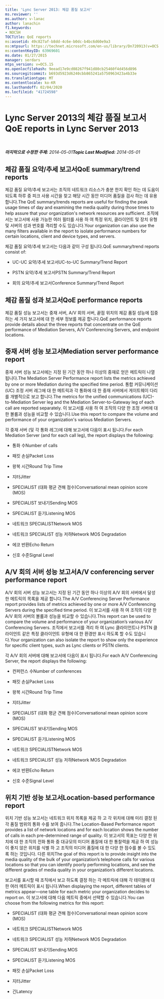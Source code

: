 ```yaml
---
title: 'Lync Server 2013: 체감 품질 보고서'
ms.reviewer: ''
ms.author: v-lanac
author: lanachin
f1.keywords:
- NOCSH
TOCTitle: QoE reports
ms:assetid: 49c827af-b8dd-4c6e-b0dc-b4bc6d60e9a3
ms:mtpsurl: https://technet.microsoft.com/en-us/library/Dn720913(v=OCS.15)
ms:contentKeyID: 63969601
ms.date: 01/27/2015
manager: serdars
mtps_version: v=OCS.15
ms.openlocfilehash: 9eead17e9cd08267f941d80cb25460f4d456d896
ms.sourcegitcommit: b693d5923d6240cbb865241a5750963423a4b33e
ms.translationtype: MT
ms.contentlocale: ko-KR
ms.lasthandoff: 02/04/2020
ms.locfileid: "41724598"
---
```

<div data-xmlns="http://www.w3.org/1999/xhtml">

<div class="topic" data-xmlns="http://www.w3.org/1999/xhtml" data-msxsl="urn:schemas-microsoft-com:xslt" data-cs="http://msdn.microsoft.com/en-us/">

<div data-asp="http://msdn2.microsoft.com/asp">

# <a name="qoe-reports-in-lync-server-2013"></a><span data-ttu-id="84b07-102">Lync Server 2013의 체감 품질 보고서</span><span class="sxs-lookup"><span data-stu-id="84b07-102">QoE reports in Lync Server 2013</span></span>

</div>

<div id="mainSection">

<div id="mainBody">

<span> </span>

<span data-ttu-id="84b07-103">_**마지막으로 수정한 주제:** 2014-05-01_</span><span class="sxs-lookup"><span data-stu-id="84b07-103">_**Topic Last Modified:** 2014-05-01_</span></span>

<div>

## <a name="qoe-summarytrend-reports"></a><span data-ttu-id="84b07-104">체감 품질 요약/추세 보고서</span><span class="sxs-lookup"><span data-stu-id="84b07-104">QoE summary/trend reports</span></span>

<span data-ttu-id="84b07-105">체감 품질 요약/추세 보고서는 조직의 네트워크 리소스가 충분 한지 확인 하는 데 도움이 되도록 하루 중 피크 사용 시간을 찾고 해당 시간 동안 미디어 품질을 검사 하는 데 유용 합니다.</span><span class="sxs-lookup"><span data-stu-id="84b07-105">The QoE summary/trends reports are useful for finding the peak usage times of day and examining the media quality during those times to help assure that your organization's network resources are sufficient.</span></span> <span data-ttu-id="84b07-106">조직에서는 보고서에 사용 가능한 여러 필터를 사용 하 여 특정 위치, 클라이언트 및 장치 유형 및 서버의 성과 번호를 격리할 수도 있습니다.</span><span class="sxs-lookup"><span data-stu-id="84b07-106">Your organization can also use the many filters available in the report to isolate performance numbers for certain locations, client and device types, and servers.</span></span>

<span data-ttu-id="84b07-107">체감 품질 요약/추세 보고서는 다음과 같이 구성 됩니다.</span><span class="sxs-lookup"><span data-stu-id="84b07-107">QoE summary/trend reports consist of:</span></span>

  - <span data-ttu-id="84b07-108">UC-UC 요약/추세 보고서</span><span class="sxs-lookup"><span data-stu-id="84b07-108">UC-to-UC Summary/Trend Report</span></span>

  - <span data-ttu-id="84b07-109">PSTN 요약/추세 보고서</span><span class="sxs-lookup"><span data-stu-id="84b07-109">PSTN Summary/Trend Report</span></span>

  - <span data-ttu-id="84b07-110">회의 요약/추세 보고서</span><span class="sxs-lookup"><span data-stu-id="84b07-110">Conference Summary/Trend Report</span></span>

</div>

<div>

## <a name="qoe-performance-reports"></a><span data-ttu-id="84b07-111">체감 품질 성과 보고서</span><span class="sxs-lookup"><span data-stu-id="84b07-111">QoE performance reports</span></span>

<span data-ttu-id="84b07-112">체감 품질 성능 보고서는 중재 서버, A/V 회의 서버, 끝점 위치의 체감 품질 성능에 집중 하는 세 가지 보고서에 대 한 세부 정보를 제공 합니다.</span><span class="sxs-lookup"><span data-stu-id="84b07-112">QoE performance reports provide details about the three reports that concentrate on the QoE performance of Mediation Servers, A/V Conferencing Servers, and endpoint locations.</span></span>

</div>

<div>

## <a name="mediation-server-performance-report"></a><span data-ttu-id="84b07-113">중재 서버 성능 보고서</span><span class="sxs-lookup"><span data-stu-id="84b07-113">Mediation server performance report</span></span>

<span data-ttu-id="84b07-114">중재 서버 성능 보고서에는 지정 된 기간 동안 하나 이상의 중재로 얻은 메트릭이 나열 됩니다.</span><span class="sxs-lookup"><span data-stu-id="84b07-114">The Mediation Server Performance report lists the metrics achieved by one or more Mediation during the specified time period.</span></span> <span data-ttu-id="84b07-115">통합 커뮤니케이션 (UC) 조정 서버 레그에 대 한 메트릭과 각 통화에 대 한 중재 서버에서 게이트웨이 다리를 개별적으로 보고 합니다.</span><span class="sxs-lookup"><span data-stu-id="84b07-115">The metrics for the unified communications (UC)-to-Mediation Server leg and the Mediation Server-to-Gateway leg of each call are reported separately.</span></span> <span data-ttu-id="84b07-116">이 보고서를 사용 하 여 조직의 다양 한 조정 서버에 대 한 볼륨과 성능을 비교할 수 있습니다.</span><span class="sxs-lookup"><span data-stu-id="84b07-116">Use this report to compare the volume and performance of your organization's various Mediation Servers.</span></span>

<span data-ttu-id="84b07-117">각 중재 서버 (및 각 통화 레그)에 대해 보고서에 다음이 표시 됩니다.</span><span class="sxs-lookup"><span data-stu-id="84b07-117">For each Mediation Server (and for each call leg), the report displays the following:</span></span>

  - <span data-ttu-id="84b07-118">통화 수</span><span class="sxs-lookup"><span data-stu-id="84b07-118">Number of calls</span></span>

  - <span data-ttu-id="84b07-119">패킷 손실</span><span class="sxs-lookup"><span data-stu-id="84b07-119">Packet Loss</span></span>

  - <span data-ttu-id="84b07-120">왕복 시간</span><span class="sxs-lookup"><span data-stu-id="84b07-120">Round Trip Time</span></span>

  - <span data-ttu-id="84b07-121">지터</span><span class="sxs-lookup"><span data-stu-id="84b07-121">Jitter</span></span>

  - <span data-ttu-id="84b07-122">SPECIALIST (대화 평균 견해 점수)</span><span class="sxs-lookup"><span data-stu-id="84b07-122">Conversational mean opinion score (MOS)</span></span>

  - <span data-ttu-id="84b07-123">SPECIALIST 보내기</span><span class="sxs-lookup"><span data-stu-id="84b07-123">Sending MOS</span></span>

  - <span data-ttu-id="84b07-124">SPECIALIST 듣기</span><span class="sxs-lookup"><span data-stu-id="84b07-124">Listening MOS</span></span>

  - <span data-ttu-id="84b07-125">네트워크 SPECIALIST</span><span class="sxs-lookup"><span data-stu-id="84b07-125">Network MOS</span></span>

  - <span data-ttu-id="84b07-126">네트워크 SPECIALIST 성능 저하</span><span class="sxs-lookup"><span data-stu-id="84b07-126">Network MOS Degradation</span></span>

  - <span data-ttu-id="84b07-127">에코 반환</span><span class="sxs-lookup"><span data-stu-id="84b07-127">Echo Return</span></span>

  - <span data-ttu-id="84b07-128">신호 수준</span><span class="sxs-lookup"><span data-stu-id="84b07-128">Signal Level</span></span>

</div>

<div>

## <a name="av-conferencing-server-performance-report"></a><span data-ttu-id="84b07-129">A/V 회의 서버 성능 보고서</span><span class="sxs-lookup"><span data-stu-id="84b07-129">A/V conferencing server performance report</span></span>

<span data-ttu-id="84b07-130">A/V 회의 서버 성능 보고서는 지정 된 기간 동안 하나 이상의 A/V 회의 서버에서 달성 한 메트릭의 목록을 제공 합니다.</span><span class="sxs-lookup"><span data-stu-id="84b07-130">The A/V Conferencing Server Performance report provides lists of metrics achieved by one or more A/V Conferencing Servers during the specified time period.</span></span> <span data-ttu-id="84b07-131">이 보고서를 사용 하 여 조직의 다양 한 A/V 회의 서버의 볼륨과 성능을 비교할 수 있습니다.</span><span class="sxs-lookup"><span data-stu-id="84b07-131">This report can be used to compare the volume and performance of your organization’s various A/V Conferencing Servers.</span></span> <span data-ttu-id="84b07-132">조직에서 보고서를 격리 하 여 Lync 클라이언트나 PSTN 클라이언트 같은 특정 클라이언트 유형에 대 한 환경만 표시 하도록 할 수도 있습니다.</span><span class="sxs-lookup"><span data-stu-id="84b07-132">Your organization can also isolate the report to show only the experience for specific client types, such as Lync clients or PSTN clients.</span></span>

<span data-ttu-id="84b07-133">각 A/V 회의 서버에 대해 보고서에 다음이 표시 됩니다.</span><span class="sxs-lookup"><span data-stu-id="84b07-133">For each A/V Conferencing Server, the report displays the following:</span></span>

  - <span data-ttu-id="84b07-134">컨퍼런스 수</span><span class="sxs-lookup"><span data-stu-id="84b07-134">Number of conferences</span></span>

  - <span data-ttu-id="84b07-135">패킷 손실</span><span class="sxs-lookup"><span data-stu-id="84b07-135">Packet Loss</span></span>

  - <span data-ttu-id="84b07-136">왕복 시간</span><span class="sxs-lookup"><span data-stu-id="84b07-136">Round Trip Time</span></span>

  - <span data-ttu-id="84b07-137">지터</span><span class="sxs-lookup"><span data-stu-id="84b07-137">Jitter</span></span>

  - <span data-ttu-id="84b07-138">SPECIALIST (대화 평균 견해 점수)</span><span class="sxs-lookup"><span data-stu-id="84b07-138">Conversational mean opinion score (MOS)</span></span>

  - <span data-ttu-id="84b07-139">SPECIALIST 보내기</span><span class="sxs-lookup"><span data-stu-id="84b07-139">Sending MOS</span></span>

  - <span data-ttu-id="84b07-140">SPECIALIST 듣기</span><span class="sxs-lookup"><span data-stu-id="84b07-140">Listening MOS</span></span>

  - <span data-ttu-id="84b07-141">네트워크 SPECIALIST</span><span class="sxs-lookup"><span data-stu-id="84b07-141">Network MOS</span></span>

  - <span data-ttu-id="84b07-142">네트워크 SPECIALIST 성능 저하</span><span class="sxs-lookup"><span data-stu-id="84b07-142">Network MOS Degradation</span></span>

  - <span data-ttu-id="84b07-143">에코 반환</span><span class="sxs-lookup"><span data-stu-id="84b07-143">Echo Return</span></span>

  - <span data-ttu-id="84b07-144">신호 수준</span><span class="sxs-lookup"><span data-stu-id="84b07-144">Signal Level</span></span>

</div>

<div>

## <a name="location-based-performance-report"></a><span data-ttu-id="84b07-145">위치 기반 성능 보고서</span><span class="sxs-lookup"><span data-stu-id="84b07-145">Location-based performance report</span></span>

<span data-ttu-id="84b07-146">위치 기반 성능 보고서는 네트워크 위치 목록을 제공 하 고 각 위치에 대해 미리 결정 된 각 품질 범위의 통화 수를 보여 줍니다.</span><span class="sxs-lookup"><span data-stu-id="84b07-146">The Location-Based Performance report provides a list of network locations and for each location shows the number of calls in each pre-determined range of quality.</span></span> <span data-ttu-id="84b07-147">이 보고서의 목표는 다양 한 위치에 대 한 조직의 전화 통화 중 대규모의 미디어 품질에 대 한 통찰력을 제공 하 여 성능이 좋지 않은 위치를 식별 하 고 조직의 미디어 품질에 대 한 다양 한 점수를 볼 수 있도록 하는 것입니다. 다른 위치</span><span class="sxs-lookup"><span data-stu-id="84b07-147">The goal of this report is to provide insight into the media quality of the bulk of your organization’s telephone calls for various locations so that you can identify poorly performing locations, and see the different grades of media quality in your organization’s different locations.</span></span>

<span data-ttu-id="84b07-148">보고서를 표시할 때 조직에서 보고 하도록 결정 하는 각 메트릭에 대해 각 테이블에 대 한 여러 메트릭이 표시 됩니다.</span><span class="sxs-lookup"><span data-stu-id="84b07-148">When displaying the report, different tables of metrics appear—one table for each metric your organization decides to report on.</span></span> <span data-ttu-id="84b07-149">이 보고서에 대해 다음 메트릭 중에서 선택할 수 있습니다.</span><span class="sxs-lookup"><span data-stu-id="84b07-149">You can choose from the following metrics for this report:</span></span>

  - <span data-ttu-id="84b07-150">SPECIALIST (대화 평균 견해 점수)</span><span class="sxs-lookup"><span data-stu-id="84b07-150">Conversational mean opinion score (MOS)</span></span>

  - <span data-ttu-id="84b07-151">네트워크 SPECIALIST</span><span class="sxs-lookup"><span data-stu-id="84b07-151">Network MOS</span></span>

  - <span data-ttu-id="84b07-152">네트워크 SPECIALIST 성능 저하</span><span class="sxs-lookup"><span data-stu-id="84b07-152">Network MOS Degradation</span></span>

  - <span data-ttu-id="84b07-153">SPECIALIST 보내기</span><span class="sxs-lookup"><span data-stu-id="84b07-153">Sending MOS</span></span>

  - <span data-ttu-id="84b07-154">SPECIALIST 듣기</span><span class="sxs-lookup"><span data-stu-id="84b07-154">Listening MOS</span></span>

  - <span data-ttu-id="84b07-155">패킷 손실</span><span class="sxs-lookup"><span data-stu-id="84b07-155">Packet Loss</span></span>

  - <span data-ttu-id="84b07-156">지터</span><span class="sxs-lookup"><span data-stu-id="84b07-156">Jitter</span></span>

  - <span data-ttu-id="84b07-157">긴</span><span class="sxs-lookup"><span data-stu-id="84b07-157">Latency</span></span>

</div>

</div>

<span> </span>

</div>

</div>

</div>

